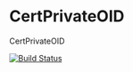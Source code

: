 # CertPrivateOID
CertPrivateOID

[![Build Status](https://travis-ci.org/djshin72/CertPrivateOID.svg?branch=b1_2)](https://travis-ci.org/djshin72/CertPrivateOID.svg?branch=b1_2)
